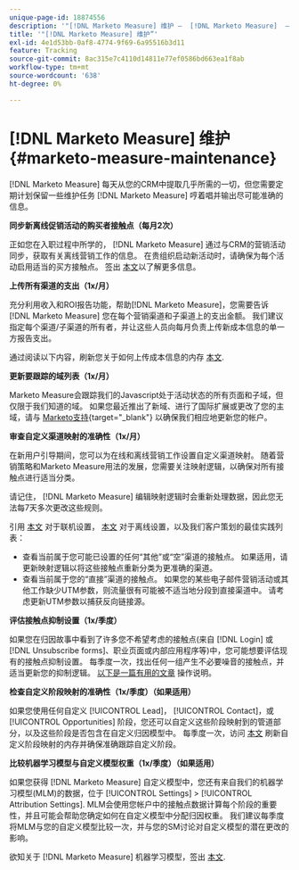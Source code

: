 ```yaml
---
unique-page-id: 18874556
description: '"[!DNL Marketo Measure] 维护 —  [!DNL Marketo Measure]  — 产品文档”'
title: '"[!DNL Marketo Measure] 维护”'
exl-id: 4e1d53bb-0af8-4774-9f69-6a95516b3d11
feature: Tracking
source-git-commit: 8ac315e7c4110d14811e77ef0586bd663ea1f8ab
workflow-type: tm+mt
source-wordcount: '638'
ht-degree: 0%

---
```


# [!DNL Marketo Measure] 维护 {#marketo-measure-maintenance}

[!DNL Marketo Measure] 每天从您的CRM中提取几乎所需的一切，但您需要定期计划保留一些维护任务 [!DNL Marketo Measure] 哼着唱并输出尽可能准确的信息。

**同步新离线促销活动的购买者接触点（每月2次）**

正如您在入职过程中所学的， [!DNL Marketo Measure] 通过与CRM的营销活动同步，获取有关离线营销工作的信息。 在贵组织启动新活动时，请确保为每个活动启用适当的买方接触点。 签出 [本文](/help/channel-tracking-and-setup/offline-channels/syncing-offline-campaigns.md)以了解更多信息。

**上传所有渠道的支出（1x/月）**

充分利用收入和ROI报告功能，帮助[!DNL Marketo Measure]，您需要告诉 [!DNL Marketo Measure] 您在每个营销渠道和子渠道上的支出金额。 我们建议指定每个渠道/子渠道的所有者，并让这些人员向每月负责上传新成本信息的单一方报告支出。

通过阅读以下内容，刷新您关于如何上传成本信息的内存 [本文](/help/marketing-spend/spend-management/marketing-channel-costs.md).

**更新要跟踪的域列表（1x/月）**

Marketo Measure会跟踪我们的Javascript处于活动状态的所有页面和子域，但仅限于我们知道的域。 如果您最近推出了新域、进行了国际扩展或更改了您的主域，请与 [Marketo支持](https://nation.marketo.com/t5/support/ct-p/Support){target="_blank"} 以确保我们相应地更新您的帐户。

**审查自定义渠道映射的准确性（1x/月）**

在新用户引导期间，您可以为在线和离线营销工作设置自定义渠道映射。 随着营销策略和Marketo Measure用法的发展，您需要关注映射逻辑，以确保对所有接触点进行适当分类。

请记住， [!DNL Marketo Measure] 编辑映射逻辑时会重新处理数据，因此您无法每7天多次更改这些规则。

引用 [本文](/help/channel-tracking-and-setup/online-channels/online-custom-channel-setup.md) 对于联机设置， [本文](/help/channel-tracking-and-setup/offline-channels/offline-custom-channel-setup.md) 对于离线设置，以及我们客户策划的最佳实践列表：

* 查看当前属于您可能已设置的任何“其他”或“空”渠道的接触点。 如果适用，请更新映射逻辑以将这些接触点重新分类为更准确的渠道。
* 查看当前属于您的“直接”渠道的接触点。 如果您的某些电子邮件营销活动或其他工作缺少UTM参数，则流量很有可能被不适当地分段到直接渠道中。 请考虑更新UTM参数以捕获反向链接源。

**评估接触点抑制设置（1x/季度）**

如果您在归因故事中看到了许多您不希望考虑的接触点(来自 [!DNL Login] 或 [!DNL Unsubscribe forms]、职业页面或内部应用程序等)中，您可能想要评估现有的接触点抑制设置。 每季度一次，找出任何一组产生不必要噪音的接触点，并适当更新您的抑制逻辑。 [以下是一篇有用的文章](/help/advanced-marketo-measure-features/touchpoint-settings/touchpoint-removal-and-touchpoint-suppression.md)  操作说明。

**检查自定义阶段映射的准确性（1x/季度）（如果适用）**

如果您使用任何自定义 [!UICONTROL Lead]， [!UICONTROL Contact]，或 [!UICONTROL Opportunities] 阶段，您还可以自定义这些阶段映射到的管道部分，以及这些阶段是否包含在自定义归因模型中。 每季度一次，访问 [本文](/help/advanced-marketo-measure-features/custom-attribution-models/custom-attribution-model-and-setup.md) 刷新自定义阶段映射的内存并确保准确跟踪自定义阶段。

**比较机器学习模型与自定义模型权重（1x/季度）（如果适用）**

如果您获得 [!DNL Marketo Measure] 自定义模型中，您还有来自我们的机器学习模型(MLM)的数据，位于 [!UICONTROL Settings] > [!UICONTROL Attribution Settings]. MLM会使用您帐户中的接触点数据计算每个阶段的重要性，并且可能会帮助您确定如何在自定义模型中分配归因权重。 我们建议每季度将MLM与您的自定义模型比较一次，并与您的SM讨论对自定义模型的潜在更改的影响。

欲知关于 [!DNL Marketo Measure] 机器学习模型，签出 [本文](/help/advanced-marketo-measure-features/custom-attribution-models/machine-learning-model-faq.md).

